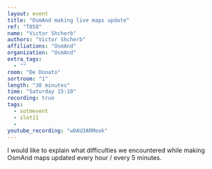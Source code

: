```yaml
---
layout: event
title: "OsmAnd making live maps update"
ref: "T058"
name: "Victor Shcherb"
authors: "Victor Shcherb"
affiliations: "OsmAnd"
organization: "OsmAnd"
extra_tags:
  - ""
room: "De Donato"
sortroom: "1"
length: "30 minutes"
time: "Saturday 15:10"
recording: true
tags:
  - sotmevent
  - slot11
  - 
youtube_recording: "w0AU3ARMeok"
---
```

I would like to explain what difficulties we encountered while making OsmAnd maps updated every hour / every 5 minutes.